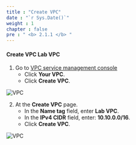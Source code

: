 ```yaml
---
title : "Create VPC"
date : "`r Sys.Date()`"
weight : 1
chapter : false
pre : " <b> 2.1.1 </b> "
---
```



#### Create VPC **Lab VPC**
1. Go to [VPC service management console](https://console.aws.amazon.com/vpc/home)
   + Click **Your VPC**.
   + Click **Create VPC**.

![VPC](../images/2.prerequisite/001-createvpc.png)

2. At the **Create VPC** page.
   + In the **Name tag** field, enter **Lab VPC**.
   + In the **IPv4 CIDR** field, enter: **10.10.0.0/16**.
   + Click **Create VPC**.

![VPC](/images/2.prerequisite/002-createvpc.png)

